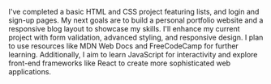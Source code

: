 I've completed a basic HTML and CSS project featuring lists, and login and sign-up pages. My next goals are to build a personal portfolio website and a responsive blog layout to showcase my skills. I'll enhance my current project with form validation, advanced styling, and responsive design. I plan to use resources like MDN Web Docs and FreeCodeCamp for further learning. Additionally, I aim to learn JavaScript for interactivity and explore front-end frameworks like React to create more sophisticated web applications.
